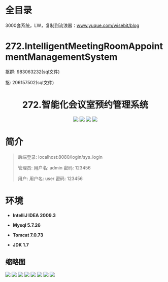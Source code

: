 # 全目录

3000套系统，LW，复制到流浪器：www.yuque.com/wisebit/blog

# 272.IntelligentMeetingRoomAppointmentManagementSystem

<p>抠群: 983063232(sql文件)</p>
<p>抠: 206157502(sql文件)</p>

<p><h1 align="center">272.智能化会议室预约管理系统</h1></p>


<p align="center">
	<img src="https://img.shields.io/badge/jdk-1.7-orange.svg"/>
    <img src="https://img.shields.io/badge/spring-3.x-lightgrey.svg"/>
    <img src="https://img.shields.io/badge/springmvc-3.x-blue.svg"/>
    <img src="https://img.shields.io/badge/mybatis-5.x-yellow.svg"/>
</p>

# 简介
>
> 
>
> 后端登录: localhost:8080/login/sys_login
>
> 管理员: 用户名: admin  密码: 123456
> 
> 用户: 用户名: user  密码: 123456


# 环境

- <b>IntelliJ IDEA 2009.3</b>

- <b>Mysql 5.7.26</b>

- <b>Tomcat 7.0.73</b>

- <b>JDK 1.7</b>




## 缩略图

![](https://bitwise.oss-cn-heyuan.aliyuncs.com/2024/9/10/a74a60c2-a50b-4e31-8c48-e19a02de0b61.png)
![](https://bitwise.oss-cn-heyuan.aliyuncs.com/2024/9/10/96f217a1-f3b0-461d-ae6a-239416a67623.png)
![](https://bitwise.oss-cn-heyuan.aliyuncs.com/2024/9/10/975a92b9-0ff1-4249-9906-1c1608c6d448.png)
![](https://bitwise.oss-cn-heyuan.aliyuncs.com/2024/9/10/d9d7208f-edb4-4ff3-8c60-3ff7173f79e6.png)
![](https://bitwise.oss-cn-heyuan.aliyuncs.com/2024/9/10/ea623bc0-ac3e-46c9-9bbb-97e8fc646dfe.png)
![](https://bitwise.oss-cn-heyuan.aliyuncs.com/2024/9/10/450670cc-70a4-4f92-a6ec-58afc3b056fe.png)
![](https://bitwise.oss-cn-heyuan.aliyuncs.com/2024/9/10/67be44f6-e724-44c7-ace8-ad634efe110e.png)
![](https://bitwise.oss-cn-heyuan.aliyuncs.com/2024/9/10/c555bfb6-55b5-4bdd-971d-17743da0ade1.png)




